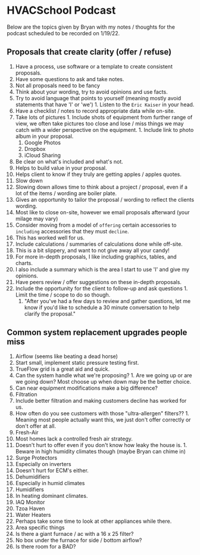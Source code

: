 # HVACSchool Podcast

Below are the topics given by Bryan with my notes / thoughts for the podcast
scheduled to be recorded on 1/19/22.

## Proposals that create clarity (offer / refuse)

1. Have a process, use software or a template to create consistent proposals.
  1. Have some questions to ask and take notes.
  1. Not all proposals need to be fancy
  1. Think about your wording, try to avoid opinions and use facts.
  1. Try to avoid language that points to yourself (meaning mostly avoid
     statements that have 'I' or 'we')
    1. Listen to the `Eric Kaiser` in your head.
1. Have a checklist / notes to record appropriate data while on-site.
  1. Take lots of pictures
    1. Include shots of equipment from further range of view, we often take
       pictures too close and lose / miss things we may catch with a wider
       perspective on the equipment.
    1. Include link to photo album in your proposal.
      1. Google Photos
      1. Dropbox
      1. iCloud Sharing
1. Be clear on what's included and what's not.
  1. Helps to build value in your proposal.
  1. Helps client to know if they truly are getting apples / apples quotes.
1. Slow down
  1. Slowing down allows time to think about a project / proposal, even if a
     lot of the items / wording are boiler plate.
  1. Gives an opportunity to tailor the proposal / wording to reflect the
     clients wording.
  1. Most like to close on-site, however we email proposals afterward
     (your milage may vary)
1. Consider moving from a model of `offering` certain accessories to
   `including` accessories that they must `decline`.
  1. This has worked well for us.
1. Include calculations / summaries of calculations done while off-site.
  1. This is a bit slippery, and want to not give away all your candy!
1. For more in-depth proposals, I like including graphics, tables, and charts.
  1. I also include a summary which is the area I start to use 'I' and give
     my opinions.
  1. Have peers review / offer suggestions on these in-depth proposals.
  1. Include the opportunity for the client to follow-up and ask questions
    1. Limit the time / scope to do so though.
      1. "After you've had a few days to review and gather questions, let me
          know if you'd like to schedule a 30 minute conversation to help
          clarify the proposal."

## Common system replacement upgrades people miss

1. Airflow (seems like beating a dead horse)
  1. Start small, implement static pressure testing first.
  1. TrueFlow grid is a great aid and quick.
  1. Can the system handle what we're proposing?
    1. Are we going up or are we going down? Most choose up when down may be
       the better choice.
  1. Can near equipment modifications make a big difference?
1. Filtration
  1. Include better filtration and making customers decline has worked for us.
  1. How often do you see customers with those "ultra-allergen" filters??
    1. Meaning most people actually want this, we just don't offer correctly
       or don't offer at all.
1. Fresh-Air
  1. Most homes lack a controlled fresh air strategy.
  1. Doesn't hurt to offer even if you don't know how leaky the house is.
    1. Beware in high humidity climates though (maybe Bryan can chime in)
1. Surge Protectors
  1. Especially on inverters
  1. Doesn't hurt for ECM's either.
1. Dehumidifiers
  1. Especially in humid climates
1. Humidifiers
  1. In heating dominant climates.
1. IAQ Monitor
  1. Tzoa Haven
1. Water Heaters
  1. Perhaps take some time to look at other appliances while there.
1. Area specific things
  1. Is there a giant furnace / ac with a 16 x 25 filter?
  1. No box under the furnace for side / bottom airflow?
  1. Is there room for a BAD?
